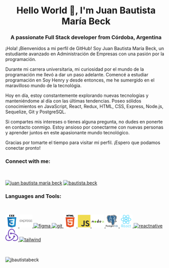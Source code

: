 <h1 align="center">Hello World 👋, I'm Juan Bautista María Beck</h1>
<h3 align="center">A passionate Full Stack developer from Córdoba, Argentina</h3>

<p>¡Hola! ¡Bienvenidos a mi perfil de GitHub! Soy Juan Bautista María Beck, un estudiante avanzado en Administración de Empresas con una pasión por la programación.

Durante mi carrera universitaria, mi curiosidad por el mundo de la programación me llevó a dar un paso adelante. Comencé a estudiar programación en Soy Henry y desde entonces, me he sumergido en el maravilloso mundo de la tecnológia.

Hoy en día, estoy constantemente explorando nuevas tecnologías y manteniéndome al día con las últimas tendencias. Poseo sólidos conocimientos en JavaScript, React, Redux, HTML, CSS, Express, Node.js, Sequelize, Git y PostgreSQL.

Si compartes mis intereses o tienes alguna pregunta, no dudes en ponerte en contacto conmigo. Estoy ansioso por conectarme con nuevas personas y aprender juntos en este apasionante mundo tecnológico.

Gracias por tomarte el tiempo para visitar mi perfil. ¡Espero que podamos conectar pronto!</p>

<h3 align="left">Connect with me:</h3>
<br>
<p align="left">
<a href="https://linkedin.com/in/juan-bautista-maría-beck-06a40026a" target="blank"><img align="center" src="https://raw.githubusercontent.com/rahuldkjain/github-profile-readme-generator/master/src/images/icons/Social/linked-in-alt.svg" alt="juan bautista maría beck" height="30" width="40" /></a>
<a href="https://instagram.com/bautista.beck" target="blank"><img align="center" src="https://raw.githubusercontent.com/rahuldkjain/github-profile-readme-generator/master/src/images/icons/Social/instagram.svg" alt="bautista.beck" height="30" width="40" /></a>
</p>

<h3 align="left">Languages and Tools:</h3>
<br>
<p align="left"> <a href="https://www.w3schools.com/css/" target="_blank" rel="noreferrer"> <img src="https://raw.githubusercontent.com/devicons/devicon/master/icons/css3/css3-original-wordmark.svg" alt="css3" width="40" height="40"/> </a> <a href="https://expressjs.com" target="_blank" rel="noreferrer"> <img src="https://raw.githubusercontent.com/devicons/devicon/master/icons/express/express-original-wordmark.svg" alt="express" width="40" height="40"/> </a> <a href="https://www.figma.com/" target="_blank" rel="noreferrer"> <img src="https://www.vectorlogo.zone/logos/figma/figma-icon.svg" alt="figma" width="40" height="40"/> </a> <a href="https://git-scm.com/" target="_blank" rel="noreferrer"> <img src="https://www.vectorlogo.zone/logos/git-scm/git-scm-icon.svg" alt="git" width="40" height="40"/> </a> <a href="https://www.w3.org/html/" target="_blank" rel="noreferrer"> <img src="https://raw.githubusercontent.com/devicons/devicon/master/icons/html5/html5-original-wordmark.svg" alt="html5" width="40" height="40"/> </a> <a href="https://developer.mozilla.org/en-US/docs/Web/JavaScript" target="_blank" rel="noreferrer"> <img src="https://raw.githubusercontent.com/devicons/devicon/master/icons/javascript/javascript-original.svg" alt="javascript" width="40" height="40"/> </a> <a href="https://nodejs.org" target="_blank" rel="noreferrer"> <img src="https://raw.githubusercontent.com/devicons/devicon/master/icons/nodejs/nodejs-original-wordmark.svg" alt="nodejs" width="40" height="40"/> </a> <a href="https://www.postgresql.org" target="_blank" rel="noreferrer"> <img src="https://raw.githubusercontent.com/devicons/devicon/master/icons/postgresql/postgresql-original-wordmark.svg" alt="postgresql" width="40" height="40"/> </a> <a href="https://reactjs.org/" target="_blank" rel="noreferrer"> <img src="https://raw.githubusercontent.com/devicons/devicon/master/icons/react/react-original-wordmark.svg" alt="react" width="40" height="40"/> </a> <a href="https://reactnative.dev/" target="_blank" rel="noreferrer"> <img src="https://reactnative.dev/img/header_logo.svg" alt="reactnative" width="40" height="40"/> </a> <a href="https://redux.js.org" target="_blank" rel="noreferrer"> <img src="https://raw.githubusercontent.com/devicons/devicon/master/icons/redux/redux-original.svg" alt="redux" width="40" height="40"/> </a> <a href="https://tailwindcss.com/" target="_blank" rel="noreferrer"> <img src="https://www.vectorlogo.zone/logos/tailwindcss/tailwindcss-icon.svg" alt="tailwind" width="40" height="40"/> </a> </p>
<br>
<p><img align="center" src="https://github-readme-stats.vercel.app/api/top-langs?username=jbautistabeck&show_icons=true&locale=en&layout=compact" alt="jbautistabeck" /></p>

<!---
JBautistaBeck/JBautistaBeck is a ✨ special ✨ repository because its `README.md` (this file) appears on your GitHub profile.
You can click the Preview link to take a look at your changes.
--->

